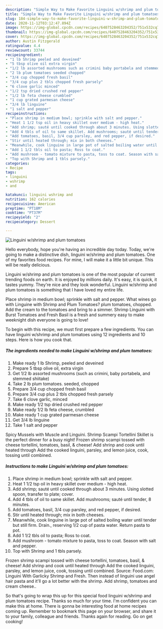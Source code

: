 ```yaml
---
description: "Simple Way to Make Favorite Linguini w/shrimp and plum tomatoes"
title: "Simple Way to Make Favorite Linguini w/shrimp and plum tomatoes"
slug: 184-simple-way-to-make-favorite-linguini-w-shrimp-and-plum-tomatoes
date: 2020-11-12T03:12:47.894Z
image: https://img-global.cpcdn.com/recipes/6407528463204352/751x532cq70/linguini-wshrimp-and-plum-tomatoes-recipe-main-photo.jpg
thumbnail: https://img-global.cpcdn.com/recipes/6407528463204352/751x532cq70/linguini-wshrimp-and-plum-tomatoes-recipe-main-photo.jpg
cover: https://img-global.cpcdn.com/recipes/6407528463204352/751x532cq70/linguini-wshrimp-and-plum-tomatoes-recipe-main-photo.jpg
author: Austin Fitzgerald
ratingvalue: 4.4
reviewcount: 33744
recipeingredient:
- "1 lb Shrimp peeled and deveined"
- "5 tbsp olive oil extra virgin"
- "1/2 lb assorted mushrooms such as crimini baby portabela and stemmed shiitake"
- "2 lb plum tomatoes seeded chopped"
- "3/4 cup chopped fresh basil"
- "3/4 cup plus 2 tbls chopped fresh parsely"
- "6 clove garlic minced"
- "1/2 tsp dried crushed red pepper"
- "1/2 lb feta cheese crumbled"
- "1 cup grated parmesan cheese"
- "3/4 lb linguine"
- "1 salt and pepper"
recipeinstructions:
- "Place shrimp in medium bowl; sprinkle with salt and pepper."
- "Heat 1 1/2 tsp oil in heavy skillet over medium - high heat."
- "Add shrimp; sauté until cooked through about 3 minutes. Using slotted spoon, transfer to plate; cover."
- "Add 4 tbls of oil to same skillet. Add mushrooms; sauté until tender, 8 minutes."
- "Add tomatoes, basil, 3/4 cup parsley, and red pepper, if desired."
- "Stir until heated through; mix in both cheeses."
- "Meanwhile, cook linguine in large pot of salted boiling water until tender but still firm. Drain., reserving 1/2 cup of pasta water. Return pasta to pot."
- "Add 1 1/2 tbls oil to pasta; Ross to coat."
- "Add mushroom - tomato mixture to pasta, toss to coat. Season with salt and pepper."
- "Top with Shrimp and 1 tbls parsely."
categories:
- Recipe
tags:
- linguini
- wshrimp
- and

katakunci: linguini wshrimp and 
nutrition: 162 calories
recipecuisine: American
preptime: "PT18M"
cooktime: "PT37M"
recipeyield: "2"
recipecategory: Dessert

---
```



![Linguini w/shrimp and plum tomatoes](https://img-global.cpcdn.com/recipes/6407528463204352/751x532cq70/linguini-wshrimp-and-plum-tomatoes-recipe-main-photo.jpg)

Hello everybody, hope you're having an incredible day today. Today, we're going to make a distinctive dish, linguini w/shrimp and plum tomatoes. One of my favorites food recipes. For mine, I will make it a little bit unique. This will be really delicious.

Linguini w/shrimp and plum tomatoes is one of the most popular of current trending foods on earth. It is enjoyed by millions daily. It's easy, it is quick, it tastes yummy. They're nice and they look wonderful. Linguini w/shrimp and plum tomatoes is something that I have loved my entire life.

Place shrimp in medium bowl; sprinkle with salt and pepper. What wines go with Linguine with Shrimp and Plum Tomatoes? plum tomatoes, chopped. Add the cream to the tomatoes and bring to a simmer. Shrimp Linguini with Burst Tomatoes and Fresh Basil is a fresh and summery easy to make weeknight dish everyone is going to love!


To begin with this recipe, we must first prepare a few ingredients. You can have linguini w/shrimp and plum tomatoes using 12 ingredients and 10 steps. Here is how you cook that.

<!--inarticleads1-->

##### The ingredients needed to make Linguini w/shrimp and plum tomatoes:

1. Make ready 1 lb Shrimp, peeled and deveined
1. Prepare 5 tbsp olive oil, extra virgin
1. Get 1/2 lb assorted mushrooms (such as crimini, baby portabela, and stemmed shiitake)
1. Take 2 lb plum tomatoes. seeded, chopped
1. Prepare 3/4 cup chopped fresh basil
1. Prepare 3/4 cup plus 2 tbls chopped fresh parsely
1. Take 6 clove garlic, minced
1. Make ready 1/2 tsp dried crushed red pepper
1. Make ready 1/2 lb feta cheese, crumbled
1. Make ready 1 cup grated parmesan cheese
1. Get 3/4 lb linguine
1. Take 1 salt and pepper


Spicy Mussels with Muscle and Linguini. Shrimp Scampi Tortellini Skillet is the perfect dinner for a busy night! Frozen shrimp scampi tossed with cheese tortellini, tomatoes, basil, &amp; cheese! Add shrinp and cook until heated through Add the cooked linguini, parsley, and lemon juice, cook, tossing until combined. 

<!--inarticleads2-->

##### Instructions to make Linguini w/shrimp and plum tomatoes:

1. Place shrimp in medium bowl; sprinkle with salt and pepper.
1. Heat 1 1/2 tsp oil in heavy skillet over medium - high heat.
1. Add shrimp; sauté until cooked through about 3 minutes. Using slotted spoon, transfer to plate; cover.
1. Add 4 tbls of oil to same skillet. Add mushrooms; sauté until tender, 8 minutes.
1. Add tomatoes, basil, 3/4 cup parsley, and red pepper, if desired.
1. Stir until heated through; mix in both cheeses.
1. Meanwhile, cook linguine in large pot of salted boiling water until tender but still firm. Drain., reserving 1/2 cup of pasta water. Return pasta to pot.
1. Add 1 1/2 tbls oil to pasta; Ross to coat.
1. Add mushroom - tomato mixture to pasta, toss to coat. Season with salt and pepper.
1. Top with Shrimp and 1 tbls parsely.


Frozen shrimp scampi tossed with cheese tortellini, tomatoes, basil, &amp; cheese! Add shrinp and cook until heated through Add the cooked linguini, parsley, and lemon juice, cook, tossing until combined. Source: Food.com: Linguini With Garlicky Shrimp and Fresh. Then instead of linguini use angel hair pasta and it&#39;ll go a lot better with the shrimp. Add shrimp, tomatoes and cream cheese.. 

So that's going to wrap this up for this special food linguini w/shrimp and plum tomatoes recipe. Thanks so much for your time. I'm confident you can make this at home. There is gonna be interesting food at home recipes coming up. Remember to bookmark this page on your browser, and share it to your family, colleague and friends. Thanks again for reading. Go on get cooking!
